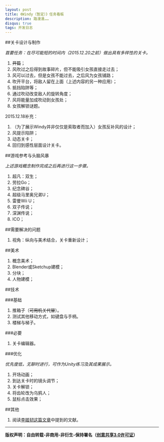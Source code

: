 ```yaml
---
layout: post
title: 《Windy（暂定）》任务看板
description: 路漫漫……
disqus: true
tags: 开发日志
---
```

##关卡设计与制作

*首要任务：在尽可能短的时间内（2015.12.20之前）做出具有多样性的关卡。*

1. ~~开篇~~；
2. 风吹过之后得到故事碎片，但不能吸引女孩直接走过去；
3. 风可以过去，但是女孩不能过去，之后风为女孩铺路；
4. 吹开平台，将敌人留在上面（上述内容的另一种应用）；
5. 抵挡陷阱等；
6. 通过吹动改变敌人的旋转角度；
7. 风将能量加成吹动到女孩处；
8. 女孩解锁谜题。

2015.12.18补充：

1. （为了展示Windy并非仅仅是索取者而加入）女孩反补风的设计；
2. 风提示陷阱；
3. 动态关卡；
4. 回归到感性层面设计关卡。




##游戏参考与头脑风暴

*上述游戏概念制作完成之后再进行这一步骤。*

1. 超凡：双生；
2. 劳拉Go；
3. 纪念碑谷；
4. 超级马里奥兄弟U；
5. 雷曼Wii U；
6. 双子传说；
7. 深渊传说；
8. ICO；


##需要解决的问题

1. 视角：纵向与美术结合，关卡重新设计；

##美术

1. 概念美术；
2. Blender或Sketchup建模；
3. 分块；
4. 人物建模；

##技术

###基础

1. 推箱子（~~可用机关代替~~）。
2. 测试其他移动方式，如键盘与手柄。
3. 楼梯与梯子。

###必要

1. 关卡编辑器。

###优化

*优先度低，无聊时进行，可作为Unity练习及其成果展示。*

1. 开场动画；
2. 到达关卡时的镜头调节；
3. 关卡解锁；
4. 将齿轮改为乌鸦人；
5. 鼠标点击效果；

##其他

1. 阅读[李姬韧这篇文章](http://indieace.com/topic/116)中提到的文献。







---
**版权声明：自由转载-非商用-非衍生-保持署名（[创意共享3.0许可证](https://creativecommons.org/licenses/by-nc-nd/3.0/deed.zh)）**



